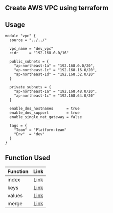 ## Create AWS VPC using terraform

## Usage
```
module "vpc" {
  source = "../../"

  vpc_name = "dev_vpc"
  cidr     = "192.168.0.0/16"

  public_subnets = {
    "ap-northeast-1a" = "192.168.0.0/20",
    "ap-northeast-1c" = "192.168.16.0/20",
    "ap-northeast-1d" = "192.168.32.0/20"
  }

  private_subnets = {
    "ap-northeast-1a" = "192.168.48.0/20",
    "ap-northeast-1c" = "192.168.64.0/20"
  }

  enable_dns_hostnames      = true
  enable_dns_support        = true
  enable_single_nat_gateway = false

  tags = {
    "Team" = "Platform-team"
    "Env"  = "dev"
  }
}
```

## Function Used

| Function        | Link         
| ------------- |:-------------:| 
| index      | [Link](https://developer.hashicorp.com/terraform/language/functions/index_function)
| keys       | [Link](https://developer.hashicorp.com/terraform/language/functions/keys)   
| values     | [Link](https://developer.hashicorp.com/terraform/language/functions/values)
| merge      | [Link](https://developer.hashicorp.com/terraform/language/functions/merge)